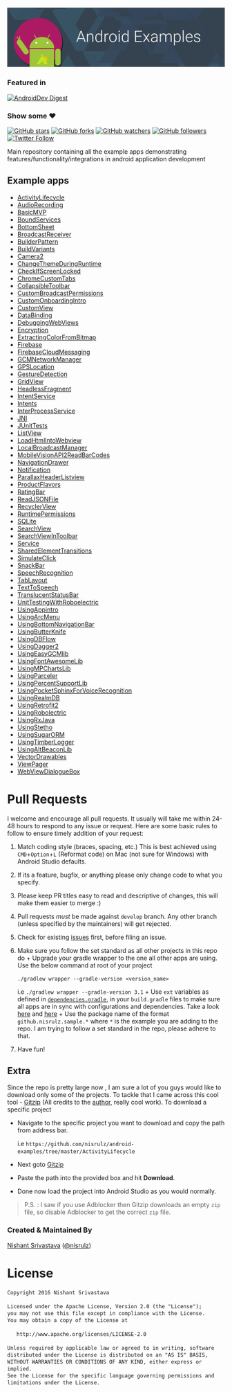![Image](/img/github_banner.png)

### Featured in
[![AndroidDev Digest](https://img.shields.io/badge/AndroidDev%20Digest-%23100-blue.svg)](https://www.androiddevdigest.com/digest-100/)

### Show some :heart:
[![GitHub stars](https://img.shields.io/github/stars/nisrulz/android-examples.svg?style=social&label=Star)](https://github.com/nisrulz/android-examples) [![GitHub forks](https://img.shields.io/github/forks/nisrulz/android-examples.svg?style=social&label=Fork)](https://github.com/nisrulz/android-examples/fork) [![GitHub watchers](https://img.shields.io/github/watchers/nisrulz/android-examples.svg?style=social&label=Watch)](https://github.com/nisrulz/android-examples) [![GitHub followers](https://img.shields.io/github/followers/nisrulz.svg?style=social&label=Follow)](https://github.com/nisrulz/android-examples)  
[![Twitter Follow](https://img.shields.io/twitter/follow/nisrulz.svg?style=social)](https://twitter.com/nisrulz)

Main repository containing all the example apps demonstrating features/functionality/integrations in android application development

## Example apps
+ [ActivityLifecycle](/ActivityLifecycle)
+ [AudioRecording](/AudioRecording)
+ [BasicMVP](/BasicMVP)
+ [BoundServices](/BoundServices)
+ [BottomSheet](/BottomSheet)
+ [BroadcastReceiver](/BroadcastReceiver)
+ [BuilderPattern](/BuilderPattern)
+ [BuildVariants](/BuildVariants)
+ [Camera2](/Camera2)
+ [ChangeThemeDuringRuntime](/ChangeThemeDuringRuntime)
+ [CheckIfScreenLocked](/CheckIfScreenLocked)
+ [ChromeCustomTabs](/ChromeCustomTabs)
+ [CollapsibleToolbar](/CollapsibleToolbar)
+ [CustomBroadcastPermissions](/CustomBroadcastPermissions)
+ [CustomOnboardingIntro](/CustomOnboardingIntro)
+ [CustomView](/CustomView)
+ [DataBinding](/DataBinding)
+ [DebuggingWebViews](/DebuggingWebViews)
+ [Encryption](/Encryption)
+ [ExtractingColorFromBitmap](/ExtractingColorFromBitmap)
+ [Firebase](/Firebase)
+ [FirebaseCloudMessaging](/FirebaseCloudMessaging)
+ [GCMNetworkManager](/GCMNetworkManager)
+ [GPSLocation](/GPSLocation)
+ [GestureDetection](/GestureDetection)
+ [GridView](/GridView)
+ [HeadlessFragment](/HeadlessFragment)
+ [IntentService](/IntentService)
+ [Intents](/Intents)
+ [InterProcessService](/InterProcessService)
+ [JNI](/JNI)
+ [JUnitTests](/JUnitTests)
+ [ListView](/ListView)
+ [LoadHtmlIntoWebview](/LoadHtmlIntoWebview)
+ [LocalBroadcastManager](/LocalBroadcastManager)
+ [MobileVisionAPI2ReadBarCodes](/MobileVisionAPI2ReadBarCodes)
+ [NavigationDrawer](/NavigationDrawer)
+ [Notification](/Notification)
+ [ParallaxHeaderListview](/ParallaxHeaderListview)
+ [ProductFlavors](/ProductFlavors)
+ [RatingBar](/RatingBar)
+ [ReadJSONFile](/ReadJSONFile)
+ [RecyclerView](/RecyclerView)
+ [RuntimePermissions](/RuntimePermissions)
+ [SQLite](/SQLite)
+ [SearchView](/SearchView)
+ [SearchViewInToolbar](/SearchViewInToolbar)
+ [Service](/Service)
+ [SharedElementTransitions](/SharedElementTransitions)
+ [SimulateClick](/SimulateClick)
+ [SnackBar](/SnackBar)
+ [SpeechRecognition](/SpeechRecognition)
+ [TabLayout](/TabLayout)
+ [TextToSpeech](/TextToSpeech)
+ [TranslucentStatusBar](/TranslucentStatusBar)
+ [UnitTestingWithRoboelectric](/UnitTestingWithRoboelectric)
+ [UsingAppintro](/UsingAppintro)
+ [UsingArcMenu](/UsingArcMenu)
+ [UsingBottomNavigationBar](/UsingBottomNavigationBar)
+ [UsingButterKnife](/UsingButterKnife)
+ [UsingDBFlow](/UsingDBFlow)
+ [UsingDagger2](/UsingDagger2)
+ [UsingEasyGCMlib](/UsingEasyGCMlib)
+ [UsingFontAwesomeLib](/UsingFontAwesomeLib)
+ [UsingMPChartsLib](/UsingMPChartsLib)
+ [UsingParceler](/UsingParceler)
+ [UsingPercentSupportLib](/UsingPercentSupportLib)
+ [UsingPocketSphinxForVoiceRecognition](/UsingPocketSphinxForVoiceRecognition)
+ [UsingRealmDB](/UsingRealmDB)
+ [UsingRetrofit2](/UsingRetrofit2)
+ [UsingRobolectric](/UsingRobolectric)
+ [UsingRxJava](/UsingRxJava)
+ [UsingStetho](/UsingStetho)
+ [UsingSugarORM](/UsingSugarORM)
+ [UsingTimberLogger](/UsingTimberLogger)
+ [UsingAltBeaconLib](/UsingltBeaconLib)
+ [VectorDrawables](/VectorDrawables)
+ [ViewPager](/ViewPager)
+ [WebViewDialogueBox](/WebViewDialogueBox)


# Pull Requests
I welcome and encourage all pull requests. It usually will take me within 24-48 hours to respond to any issue or request. Here are some basic rules to follow to ensure timely addition of your request:
  1. Match coding style (braces, spacing, etc.) This is best achieved using `CMD`+`Option`+`L` (Reformat code) on Mac (not sure for Windows) with Android Studio defaults.
  2. If its a feature, bugfix, or anything please only change code to what you specify.
  3. Please keep PR titles easy to read and descriptive of changes, this will make them easier to merge :)
  4. Pull requests _must_ be made against `develop` branch. Any other branch (unless specified by the maintainers) will get rejected.
  5. Check for existing [issues](https://github.com/nisrulz/android-examples/issues) first, before filing an issue.
  6. Make sure you follow the set standard as all other projects in this repo do
    + Upgrade your gradle wrapper to the one all other apps are using. Use the below command at root of your project

        ```
        ./gradlew wrapper --gradle-version <version_name>
        ```
        i.e `./gradlew wrapper --gradle-version 3.1`
    + Use `ext` variables as defined in [`dependencies.gradle`](/dependencies.gradle), in your `build.gradle` files to make sure all apps are in sync with configurations and dependencies. Take a look [here](/DataBinding/app/build.gradle) and [here](/DataBinding/build.gradle)
    + Use the package name of the format `github.nisrulz.sample.*` where `*` is the example you are adding to the repo. I am trying to follow a set standard in the repo, please adhere to that.
  7. Have fun!

## Extra
Since the repo is pretty large now , I am sure a lot of you guys would like to download only some of the projects. To tackle that I came across this cool tool - [Gitzip](https://github.com/KinoLien/gitzip) (All credits to the [author](https://github.com/KinoLien), really cool work). To download a specific project
  + Navigate to the specific project you want to download and copy the path from address bar.

    i.e `https://github.com/nisrulz/android-examples/tree/master/ActivityLifecycle`
  + Next goto [Gitzip](https://kinolien.github.io/gitzip/)
  + Paste the path into the provided box and hit **Download**.
  + Done now load the project into Android Studio as you would normally.

> P.S. : I saw if you use Adblocker then Gitzip downloads an empty `zip` file, so disable Adblocker to get the correct `zip` file.

### Created & Maintained By
[Nishant Srivastava](https://github.com/nisrulz) ([@nisrulz](https://www.twitter.com/nisrulz))


License
=======

    Copyright 2016 Nishant Srivastava

    Licensed under the Apache License, Version 2.0 (the "License");
    you may not use this file except in compliance with the License.
    You may obtain a copy of the License at

       http://www.apache.org/licenses/LICENSE-2.0

    Unless required by applicable law or agreed to in writing, software
    distributed under the License is distributed on an "AS IS" BASIS,
    WITHOUT WARRANTIES OR CONDITIONS OF ANY KIND, either express or implied.
    See the License for the specific language governing permissions and
    limitations under the License.
